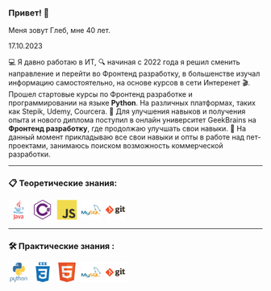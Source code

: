 ### Привет! 👋

Меня зовут Глеб, мне 40 лет.

17.10.2023

:computer: Я давно работаю в ИТ, :mag: начиная с 2022 года я решил сменить направление и перейти во Фронтенд разработку, в большенстве изучал информацию самостоятельно, на основе курсов в сети Интеренет :clapper:. Прошел стартовые курсы по Фронтенд разработке и программировании на языке **Python**. На различных платформах, таких как Stepik, Udemy, Courcera.
:key: Для улучшения навыков и получения опыта и нового диплома поступил в онлайн университет GeekBrains на **Фронтенд разработку**, где продолжаю улучшать свои навыки. 
:briefcase: На данный момент прикладываю все свои навыки и опты в работе над пет-проектами, занимаюсь поиском возможность коммерческой разработки.

<hr>

### :clipboard: Теоретические знания:
<div>
  <img src="https://github.com/devicons/devicon/blob/master/icons/java/java-original-wordmark.svg" title="Java" alt="Java" width="40" height="40"/>&nbsp;
  <img src="https://github.com/devicons/devicon/blob/master/icons/csharp/csharp-line.svg" title="C#" alt="C#" width="40" height="40"/>&nbsp;
  <img src="https://github.com/devicons/devicon/blob/master/icons/javascript/javascript-original.svg" title="JavaScript" alt="JavaScript" width="40" height="40"/>&nbsp;
  <img src="https://github.com/devicons/devicon/blob/master/icons/mysql/mysql-original-wordmark.svg" title="MySQL"  alt="MySQL" width="40" height="40"/>&nbsp;
  <img src="https://github.com/devicons/devicon/blob/master/icons/git/git-original-wordmark.svg" title="Git" **alt="Git" width="40" height="40"/>
</div>

---

### :hammer_and_wrench: Практические знания :
<div>
  <img src="https://github.com/devicons/devicon/blob/master/icons/python/python-original-wordmark.svg"  title="Python" alt="Python" width="40" height="40"/>&nbsp;
  <img src="https://github.com/devicons/devicon/blob/master/icons/css3/css3-plain-wordmark.svg"  title="CSS3" alt="CSS" width="40" height="40"/>&nbsp;
  <img src="https://github.com/devicons/devicon/blob/master/icons/html5/html5-original.svg" title="HTML5" alt="HTML" width="40" height="40"/>&nbsp;
  <img src="https://github.com/devicons/devicon/blob/master/icons/mysql/mysql-original-wordmark.svg" title="MySQL"  alt="MySQL" width="40" height="40"/>&nbsp;
  <img src="https://github.com/devicons/devicon/blob/master/icons/git/git-original-wordmark.svg" title="Git" **alt="Git" width="40" height="40"/>
</div>

<!--
**gleb-erokhin/gleb-erokhin** is a ✨ _special_ ✨ repository because its `README.md` (this file) appears on your GitHub profile.

Here are some ideas to get you started:

- 🔭 I’m currently working on ...
- 🌱 I’m currently learning ...
- 👯 I’m looking to collaborate on ...
- 🤔 I’m looking for help with ...
- 💬 Ask me about ...
- 📫 How to reach me: ...
- 😄 Pronouns: ...
- ⚡ Fun fact: ...
-->
